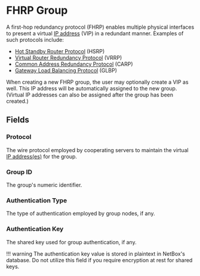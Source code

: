 # FHRP Group

A first-hop redundancy protocol (FHRP) enables multiple physical interfaces to present a virtual [IP address](./ipaddress.md) (VIP) in a redundant manner. Examples of such protocols include:

* [Hot Standby Router Protocol](https://en.wikipedia.org/wiki/Hot_Standby_Router_Protocol) (HSRP)
* [Virtual Router Redundancy Protocol](https://en.wikipedia.org/wiki/Virtual_Router_Redundancy_Protocol) (VRRP)
* [Common Address Redundancy Protocol](https://en.wikipedia.org/wiki/Common_Address_Redundancy_Protocol) (CARP)
* [Gateway Load Balancing Protocol](https://en.wikipedia.org/wiki/Gateway_Load_Balancing_Protocol) (GLBP)

When creating a new FHRP group, the user may optionally create a VIP as well. This IP address will be automatically assigned to the new group. (Virtual IP addresses can also be assigned after the group has been created.)

## Fields

### Protocol

The wire protocol employed by cooperating servers to maintain the virtual [IP address(es)](./ipaddress.md) for the group.

### Group ID

The group's numeric identifier.

### Authentication Type

The type of authentication employed by group nodes, if any.

### Authentication Key

The shared key used for group authentication, if any.

!!! warning
    The authentication key value is stored in plaintext in NetBox's database. Do not utilize this field if you require encryption at rest for shared keys.
